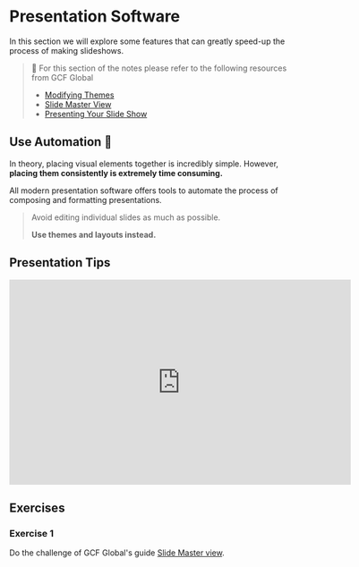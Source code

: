 # Presentation Software

In this section we will explore some features that can greatly speed-up the process of making slideshows.



> 📖 For this section of the notes please refer to the following resources from GCF Global
>
> - [Modifying Themes](https://edu.gcfglobal.org/en/powerpoint/modifying-themes/1/)
> - [Slide Master View](https://edu.gcfglobal.org/en/powerpoint/slide-master-view/1/)
> - [Presenting Your Slide Show](https://edu.gcfglobal.org/en/powerpoint/presenting-your-slide-show/1/)



## Use Automation 🤖

In theory, placing visual elements together is incredibly simple. However, **placing them consistently is extremely time consuming.**

All modern presentation software offers tools to automate the process of composing and formatting presentations.

> Avoid editing individual slides as much as possible.
>
> **Use themes and layouts instead.**



## Presentation Tips

<iframe src="https://johnabbott-my.sharepoint.com/personal/mauricio_buschinelli_johnabbott_qc_ca/_layouts/15/Doc.aspx?sourcedoc={35018b1d-cca9-48ed-8c85-197652c66090}&amp;action=embedview&amp;wdAr=1.7777777777777777" width="610px" height="367px" frameborder="0">This is an embedded <a target="_blank" href="https://office.com">Microsoft Office</a> presentation, powered by <a target="_blank" href="https://office.com/webapps">Office</a>.</iframe>

## Exercises

### Exercise 1

Do the challenge of GCF Global's guide [Slide Master view](https://edu.gcfglobal.org/en/powerpoint/slide-master-view/1/).



